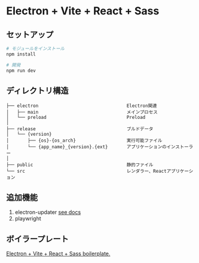 # Electron + Vite + React + Sass

## セットアップ

```sh
# モジュールをインストール
npm install

# 開発
npm run dev
```

## ディレクトリ構造

```tree
├── electron                                 Electron関連
│   ├── main                                 メインプロセス
│   └── preload                              Preload
│
├── release                                  ブルドデータ
│   └── {version}
│       ├── {os}-{os_arch}                   実行可能ファイル
│       └── {app_name}_{version}.{ext}       アプリケーションのインストーラー
│
├── public                                   静的ファイル
└── src                                      レンダラー、Reactアプリケーション
```

## 追加機能

1. electron-updater [see docs](src/components/update/README.md)
1. playwright

## ボイラープレート

[Electron + Vite + React + Sass boilerplate.](https://github.com/electron-vite/electron-vite-react)
